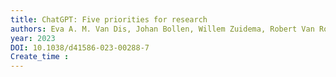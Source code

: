 ```yaml
---
title: ChatGPT: Five priorities for research
authors: Eva A. M. Van Dis, Johan Bollen, Willem Zuidema, Robert Van Rooij, Claudi L. Bockting
year: 2023
DOI: 10.1038/d41586-023-00288-7
Create_time :  
---
```


